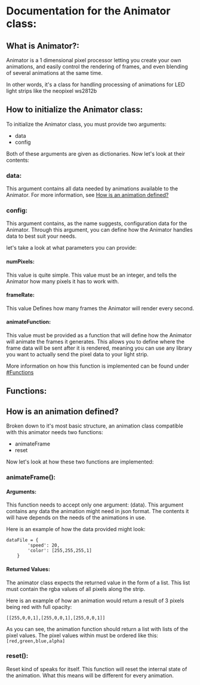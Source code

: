# Documentation for the Animator class:

## What is Animator?:

Animator is a 1 dimensional pixel processor letting you create your own animations,
and easily control the rendering of frames, and even blending of several animations at the same time.

In other words, it's a class for handling processing of animations for LED light strips like the neopixel ws2812b

## How to initialize the Animator class:

To initialize the Animator class, you must provide two arguments:

* data
* config

Both of these arguments are given as dictionaries. Now let's look at their contents:

### data:

This argument contains all data needed by animations available to the Animator. For more information, see [How is an animation defined?](#how-is-an-animation-defined)

### config:

This argument contains, as the name suggests, configuration data for the Animator. Through this argument, you can define how the Animator handles data to best suit your needs. 

let's take a look at what parameters you can provide:

#### numPixels:

This value is quite simple. This value must be an integer, and tells the Animator how many pixels it has to work with.

#### frameRate:

This value Defines how many frames the Animator will render every second.

#### animateFunction:

This value must be provided as a function that will define how the Animator will animate the frames it generates. This allows you to define where the frame data will  be sent after it is rendered, meaning you can use any library you want to actually send the pixel data to your light strip.

More information on how this function is implemented can be found under [#Functions](#functions)

## Functions:

## How is an animation defined?

Broken down to it's most basic structure, an animation class compatible with this animator needs two functions:

* animateFrame
* reset

Now let's look at how these two functions are implemented:

### animateFrame():

#### Arguments:

This function needs to accept only one argument: (data). This argument contains any data the animation might need in json format. The contents it will have depends on the needs of the animations in use.

Here is an example of how the data provided might look:
```
dataFile = {
        'speed': 20,
        'color': [255,255,255,1]
    }
```

#### Returned Values:

The animator class expects the returned value in the form of a list.
This list must contain the rgba values of all pixels along the strip.

Here is an example of how an animation would return a result of 3 pixels being red with full opacity:

```[[255,0,0,1],[255,0,0,1],[255,0,0,1]]```

As you can see, the animation function should return a list with lists of the pixel values. The pixel values within must be ordered like this: `[red,green,blue,alpha]`


### reset():

Reset kind of speaks for itself. This function will reset the internal state of the animation. What this means will be different for every animation.
